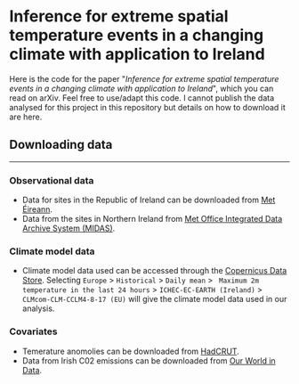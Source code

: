 # Inference for extreme spatial temperature events in a changing climate with application to Ireland
Here is the code for the paper "_Inference for extreme spatial temperature events in a changing climate with application to Ireland_", which you can read on arXiv. Feel free to use/adapt this code. I cannot publish the data analysed for this project in this repository but details on how to download it are here. 

## Downloading data
--------------------- 
### Observational data
- Data for sites in the Republic of Ireland can be downloaded from [Met Éireann](https://www.met.ie/climate/available-data/historical-data).
- Data from the sites in Northern Ireland from [Met Office Integrated Data Archive System (MIDAS)](https://data.ceda.ac.uk/badc/ukmo-midas-open/data/uk-daily-temperature-obs).

### Climate model data
- Climate model data used can be accessed through the [Copernicus Data Store](https://cds.climate.copernicus.eu/cdsapp#!/dataset/projections-cordex-domains-single-levels). Selecting `Europe` > `Historical` > `Daily mean` > ` Maximum 2m temperature in the last 24 hours` > `ICHEC-EC-EARTH (Ireland)` > `CLMcom-CLM-CCLM4-8-17 (EU)` will give the climate model data used in our analysis.


### Covariates
- Temerature anomolies can be downloaded from [HadCRUT](https://crudata.uea.ac.uk/cru/data/temperature/).
- Data from Irish C02 emissions can be downloaded from [Our World in Data](https://github.com/owid/co2-data).
